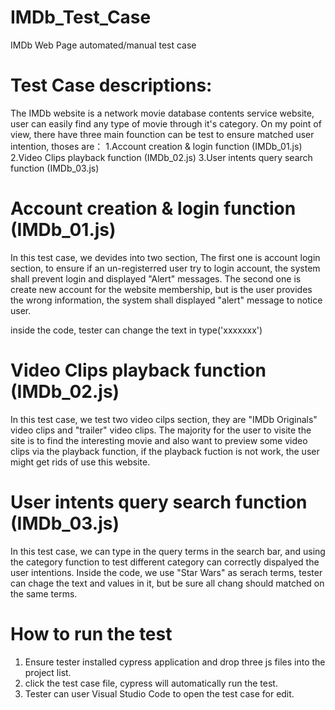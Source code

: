 # IMDb_Test_Case
IMDb Web Page automated/manual test case 

# Test Case descriptions:
The IMDb website is a network movie database contents service website, user can easily find any type of movie through it's category.
On my point of view, there have three main founction can be test to ensure matched user intention, thoses are：
1.Account creation & login function (IMDb_01.js)
2.Video Clips playback function (IMDb_02.js)
3.User intents query search function (IMDb_03.js)

# Account creation & login function (IMDb_01.js)
In this test case, we devides into two section, 
The first one is account login section, to ensure if an un-registerred user try to login account, the system shall prevent login and displayed "Alert" messages.
The second one is create new account for the website membership, but is the user provides the wrong information, the system shall displayed "alert" message to notice user.

inside the code, tester can change the text in type('xxxxxxx') 

# Video Clips playback function (IMDb_02.js)
In this test case, we test two video cilps section, they are  "IMDb Originals" video clips and "trailer" video clips.
The majority for the user to visite the site is to find the interesting movie and also want to preview some video clips via the playback function, if the playback fuction is not work, the user might get rids of use this website.

# User intents query search function (IMDb_03.js)
In this test case, we can type in the query terms in the search bar, and using the category function to test different category can correctly dispalyed the user intentions.
Inside the code, we use "Star Wars" as serach terms, tester can chage the text and values in it, but be sure all chang should matched on the same terms.   


# How to run the test
1. Ensure tester installed cypress application and drop three js files into the project list.
2. click the test case file, cypress will automatically run the test.
3. Tester can user Visual Studio Code to open the test case for edit.

